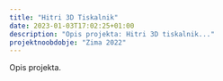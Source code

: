 ```yaml
---
title: "Hitri 3D Tiskalnik"
date: 2023-01-03T17:02:25+01:00
description: "Opis projekta: Hitri 3D tiskalnik..."
projektnoobdobje: "Zima 2022"
---
```

Opis projekta.